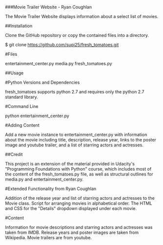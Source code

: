 ###Movie Trailer Website - Ryan Coughlan

The Movie Trailer Website displays information about a select list of movies.

##Installation

Clone the GitHub repository or copy the contained files into a directory.

$ git clone https://github.com/supi25/fresh_tomatoes.git

#Files

entertainment_center.py
media.py
fresh_tomatoes.py

##Usage

#Python Versions and Dependencies

fresh_tomatoes supports python 2.7 and requires only the python 2.7 standard library.

#Command Line

python entertainment_center.py

#Adding Content

Add a new movie instance to entertainment_center.py with information about the movie including title, description, release year, links to the poster image and youtube trailer, and a list of starring actors and actresses.

##Credit

This project is an extension of the material provided in Udacity's "Programming Foundations with Python" course, which includes most of the content of the fresh_tomatoes.py file, as well as structural outlines for media.py and entertainment_center.py.

#Extended Functionality from Ryan Coughlan

Addition of the release year and list of starring actors and actresses to the Movie class.
Script for arranging movies in alphabetical order.
The HTML and CSS for the "Details" dropdown displayed under each movie.

#Content

Information for movie descriptions and starring actors and actresses was taken from IMDB. Release years and poster images are taken from Wikipedia. Movie trailers are from youtube.
